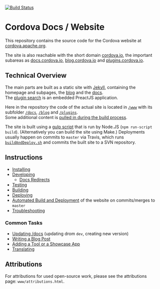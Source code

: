 [![Build Status](https://travis-ci.org/apache/cordova-docs.svg?branch=master)](https://travis-ci.org/apache/cordova-docs)

# Cordova Docs / Website

This repository contains the source code for the Cordova website at [cordova.apache.org](https://cordova.apache.org).

The site is also reachable with the short domain [cordova.io](http://cordova.io), the important subareas as [docs.cordova.io](http://docs.cordova.io), [blog.cordova.io](http://blog.cordova.io) and [plugins.cordova.io](http://plugins.cordova.io).

## Technical Overview

The main parts are built as a static site with [Jekyll](http://jekyllrb.com/), containing the homepage and subpages, the [blog](https://cordova.apache.org/blog) and the [docs](https://cordova.apache.org/docs).  
The [plugin search](https://cordova.apache.org/plugins) is an embedded PreactJS application.

Here in the repository the code of the actual site is located in [`/www`](www) with its subfolder [`/docs`](www/docs), [`/blog`](www/blog) and [`/plugins`](www/plugins).  
Some additional content is [pulled in during the build process](TODO).

The site is built using a [gulp script](gulpfile.js) that is run by Node.JS (`npm run-script build`). (Alternatively you can build the site using Make.) Deployments usually happen on commits to `master` via Travis, which runs [`buildAndDeploy.sh`](buildAndDeploy.sh) and commits the built site to a SVN repository.

## Instructions

- [Installing](doc/installing-a-development-environment.md)
- [Developing](doc/developing-the-website.md)
  * [Docs Redirects](doc/redirects.md)
- [Testing](doc/testing-the-website.md)
- [Building](doc/building-the-website.md)
- [Deploying](doc/deploying-the-website.md)
- [Automated Build and Deployment](doc/building-and-deploying-the-website.md) of the website on commits/merges to `master`
- [Troubleshooting](doc/troubleshooting.md)

### Common Tasks

- [Updating /docs](doc/updating-docs.md) (updating drom `dev`, creating new version)
- [Writing a Blog Post](doc/blogpost.md)
- [Adding a Tool or a Showcase App](doc/tool-or-showcase-app.md)
- [Translating](doc/translate.md)


## Attributions

For attributions for used open-source work, please see the attributions page: `www/attributions.html`.
